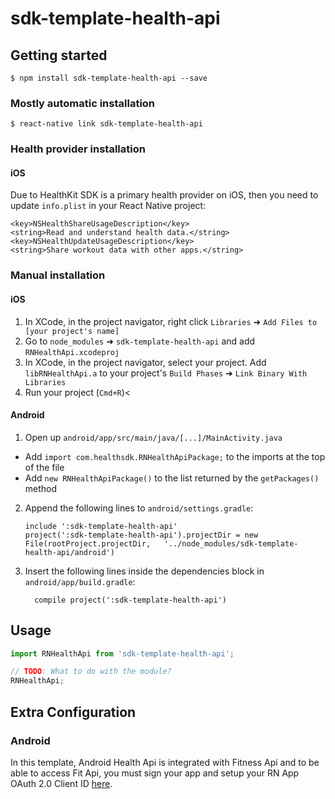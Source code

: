
# sdk-template-health-api

## Getting started

`$ npm install sdk-template-health-api --save`

### Mostly automatic installation

`$ react-native link sdk-template-health-api`


### Health provider installation

#### iOS

Due to HealthKit SDK is a primary health provider on iOS, then you need to update `info.plist` in your React Native project:

```
<key>NSHealthShareUsageDescription</key>
<string>Read and understand health data.</string>
<key>NSHealthUpdateUsageDescription</key>
<string>Share workout data with other apps.</string>
```


### Manual installation


#### iOS

1. In XCode, in the project navigator, right click `Libraries` ➜ `Add Files to [your project's name]`
2. Go to `node_modules` ➜ `sdk-template-health-api` and add `RNHealthApi.xcodeproj`
3. In XCode, in the project navigator, select your project. Add `libRNHealthApi.a` to your project's `Build Phases` ➜ `Link Binary With Libraries`
4. Run your project (`Cmd+R`)<

#### Android

1. Open up `android/app/src/main/java/[...]/MainActivity.java`
  - Add `import com.healthsdk.RNHealthApiPackage;` to the imports at the top of the file
  - Add `new RNHealthApiPackage()` to the list returned by the `getPackages()` method
2. Append the following lines to `android/settings.gradle`:
  	```
  	include ':sdk-template-health-api'
  	project(':sdk-template-health-api').projectDir = new File(rootProject.projectDir, 	'../node_modules/sdk-template-health-api/android')
  	```
3. Insert the following lines inside the dependencies block in `android/app/build.gradle`:
  	```
      compile project(':sdk-template-health-api')
  	```


## Usage
```javascript
import RNHealthApi from 'sdk-template-health-api';

// TODO: What to do with the module?
RNHealthApi;
```


## Extra Configuration

### Android

In this template, Android Health Api is integrated with Fitness Api and to be able to access Fit Api, you must sign your app and setup your RN App OAuth 2.0 Client ID [here](https://developers.google.com/fit/android/get-api-key).
